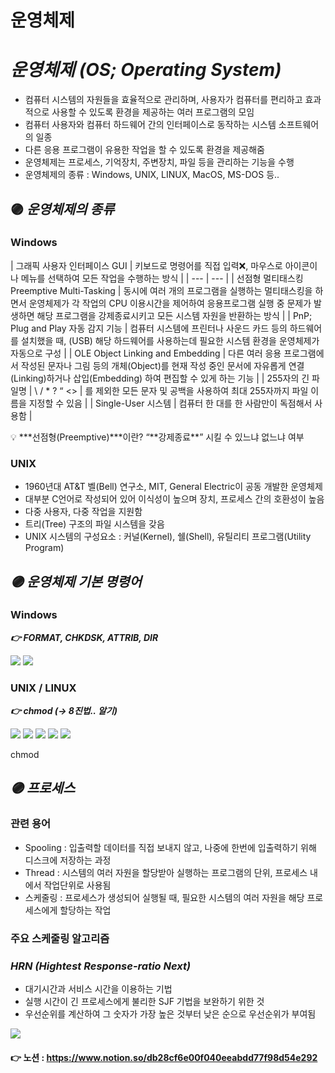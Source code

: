 # 운영체제

# *운영체제 (OS; Operating System)*

- 컴퓨터 시스템의 자원들을 효율적으로 관리하며, 사용자가 컴퓨터를 편리하고 효과적으로 사용할 수 있도록 환경을 제공하는 여러 프로그램의 모임
- 컴퓨터 사용자와 컴퓨터 하드웨어 간의 인터페이스로 동작하는 시스템 소프트웨어의 일종
- 다른 응용 프로그램이 유용한 작업을 할 수 있도록 환경을 제공해줌
- 운영체제는 프로세스, 기억장치, 주변장치, 파일 등을 관리하는 기능을 수행
- 운영체제의 종류 : Windows, UNIX, LINUX, MacOS, MS-DOS 등..

## 🟣 *운영체제의 종류*

### Windows

| 그래픽 사용자 인터페이스
GUI | 키보드로 명령어를 직접 입력❌, 마우스로 아이콘이나 메뉴를 선택하여 
모든 작업을 수행하는 방식 |
| --- | --- |
| 선점형 멀티태스킹
Preemptive Multi-Tasking | 동시에 여러 개의 프로그램을 실행하는 멀티태스킹을 하면서 운영체제가 
각 작업의 CPU 이용시간을 제어하여 응용프로그램 실행 중 문제가 발생하면 
해당 프로그램을 강제종료시키고 모든 시스템 자원을 반환하는 방식 |
| PnP; Plug and Play
자동 감지 기능 | 컴퓨터 시스템에 프린터나 사운드 카드 등의 하드웨어를 설치했을 때,  (USB)
해당 하드웨어를 사용하는데 필요한 시스템 환경을 운영체제가 자동으로 구성 |
| OLE
Object Linking and Embedding | 다른 여러 응용 프로그램에서 작성된 문자나 그림 등의 개체(Object)를 
현재 작성 중인 문서에 자유롭게 연결 (Linking)하거나 삽입(Embedding) 하여 
편집할 수 있게 하는 기능 |
| 255자의 긴 파일명 | \ / * ? “ <> | 를 제외한 모든 문자 및 공백을 사용하여 최대 255자까지 
파일 이름을 지정할 수 있음 |
| Single-User 시스템 | 컴퓨터 한 대를 한 사람만이 독점해서 사용함 |

<aside>
💡 ***선점형(Preemptive)***이란? “**강제종료**” 시킬 수 있느냐 없느냐 여부

</aside>

### UNIX

- 1960년대 AT&T 벨(Bell) 연구소, MIT, General Electric이 공동 개발한 운영체제
- 대부분 C언어로 작성되어 있어 이식성이 높으며 장치, 프로세스 간의 호환성이 높음
- 다중 사용자, 다중 작업을 지원함
- 트리(Tree) 구조의 파일 시스템을 갖음
- UNIX 시스템의 구성요소 : 커널(Kernel), 쉘(Shell), 유틸리티 프로그램(Utility Program)

## *🟣 운영체제 기본 명령어*

### Windows

***👉 FORMAT, CHKDSK, ATTRIB, DIR***

<img src="https://s3.us-west-2.amazonaws.com/secure.notion-static.com/d09dbc2f-e92e-4a68-bb01-ef59b594026d/Untitled.png?X-Amz-Algorithm=AWS4-HMAC-SHA256&X-Amz-Content-Sha256=UNSIGNED-PAYLOAD&X-Amz-Credential=AKIAT73L2G45EIPT3X45%2F20220415%2Fus-west-2%2Fs3%2Faws4_request&X-Amz-Date=20220415T014229Z&X-Amz-Expires=86400&X-Amz-Signature=28528ecce0d500ba2e2aac864d236ca42ed6b45093e5da3e66ab9b04205fd9de&X-Amz-SignedHeaders=host&response-content-disposition=filename%20%3D%22Untitled.png%22&x-id=GetObject">

<img src="https://s3.us-west-2.amazonaws.com/secure.notion-static.com/2940e2c8-9863-4806-bdc7-8c08db6bb9c9/Untitled.png?X-Amz-Algorithm=AWS4-HMAC-SHA256&X-Amz-Content-Sha256=UNSIGNED-PAYLOAD&X-Amz-Credential=AKIAT73L2G45EIPT3X45%2F20220415%2Fus-west-2%2Fs3%2Faws4_request&X-Amz-Date=20220415T014245Z&X-Amz-Expires=86400&X-Amz-Signature=848ff5934ae2db840524cf49bb0ce7f9a50641adb686f0c1e70a8a195ac8f1ef&X-Amz-SignedHeaders=host&response-content-disposition=filename%20%3D%22Untitled.png%22&x-id=GetObject">

<img scr="https://s3.us-west-2.amazonaws.com/secure.notion-static.com/2cb6429f-e0eb-44d9-9148-1aada5a9cf59/Untitled.png?X-Amz-Algorithm=AWS4-HMAC-SHA256&X-Amz-Content-Sha256=UNSIGNED-PAYLOAD&X-Amz-Credential=AKIAT73L2G45EIPT3X45%2F20220415%2Fus-west-2%2Fs3%2Faws4_request&X-Amz-Date=20220415T014259Z&X-Amz-Expires=86400&X-Amz-Signature=765b01d414ebeb9e2a5d9e6d2311bc51a175cece6a1cc711abad16c64a0c6a6d&X-Amz-SignedHeaders=host&response-content-disposition=filename%20%3D%22Untitled.png%22&x-id=GetObject">

### UNIX / LINUX

***👉 chmod (→ 8진법.. 알기)***

<img src="https://s3.us-west-2.amazonaws.com/secure.notion-static.com/96ad5489-0a78-4d75-bc2a-ca9514354758/Untitled.png?X-Amz-Algorithm=AWS4-HMAC-SHA256&X-Amz-Content-Sha256=UNSIGNED-PAYLOAD&X-Amz-Credential=AKIAT73L2G45EIPT3X45%2F20220415%2Fus-west-2%2Fs3%2Faws4_request&X-Amz-Date=20220415T014319Z&X-Amz-Expires=86400&X-Amz-Signature=5d42fb2f48f97ab05e2ebd573c3caf5424b464dfe70ec5f5abd801625480d074&X-Amz-SignedHeaders=host&response-content-disposition=filename%20%3D%22Untitled.png%22&x-id=GetObject">

<img src="https://s3.us-west-2.amazonaws.com/secure.notion-static.com/756426a5-858f-41d9-a8b6-c1acc415149f/Untitled.png?X-Amz-Algorithm=AWS4-HMAC-SHA256&X-Amz-Content-Sha256=UNSIGNED-PAYLOAD&X-Amz-Credential=AKIAT73L2G45EIPT3X45%2F20220415%2Fus-west-2%2Fs3%2Faws4_request&X-Amz-Date=20220415T014329Z&X-Amz-Expires=86400&X-Amz-Signature=6cc4f32a8bc1a5148d5f3e7f42c41d514f29a7372ac3240e7642c961533d06e8&X-Amz-SignedHeaders=host&response-content-disposition=filename%20%3D%22Untitled.png%22&x-id=GetObject">

<img src="https://s3.us-west-2.amazonaws.com/secure.notion-static.com/7a50c8e8-aa98-426b-8809-96e4844b6342/Untitled.png?X-Amz-Algorithm=AWS4-HMAC-SHA256&X-Amz-Content-Sha256=UNSIGNED-PAYLOAD&X-Amz-Credential=AKIAT73L2G45EIPT3X45%2F20220415%2Fus-west-2%2Fs3%2Faws4_request&X-Amz-Date=20220415T014345Z&X-Amz-Expires=86400&X-Amz-Signature=beb6773fdf64a9d79863f08be8a713c1b59388225edca6a8e45ffa0687d77285&X-Amz-SignedHeaders=host&response-content-disposition=filename%20%3D%22Untitled.png%22&x-id=GetObject">

<img src="https://s3.us-west-2.amazonaws.com/secure.notion-static.com/a8312f1a-7ae8-45b5-a355-e81732288432/Untitled.png?X-Amz-Algorithm=AWS4-HMAC-SHA256&X-Amz-Content-Sha256=UNSIGNED-PAYLOAD&X-Amz-Credential=AKIAT73L2G45EIPT3X45%2F20220415%2Fus-west-2%2Fs3%2Faws4_request&X-Amz-Date=20220415T014404Z&X-Amz-Expires=86400&X-Amz-Signature=0398535f57a92ac722c72671874ab5967e8ef4c842a12a6aa8610fbe6dcac64e&X-Amz-SignedHeaders=host&response-content-disposition=filename%20%3D%22Untitled.png%22&x-id=GetObject">

<img src="https://s3.us-west-2.amazonaws.com/secure.notion-static.com/8b9a92b8-522e-4821-b7dd-c4983b66fac8/Untitled.png?X-Amz-Algorithm=AWS4-HMAC-SHA256&X-Amz-Content-Sha256=UNSIGNED-PAYLOAD&X-Amz-Credential=AKIAT73L2G45EIPT3X45%2F20220415%2Fus-west-2%2Fs3%2Faws4_request&X-Amz-Date=20220415T014416Z&X-Amz-Expires=86400&X-Amz-Signature=aca124fa0b66bbe8129e8dda7ba5c3ccc3b01d4bc540d25d8d31922c4f83ef0c&X-Amz-SignedHeaders=host&response-content-disposition=filename%20%3D%22Untitled.png%22&x-id=GetObject">

chmod

## *🟣 프로세스*

### **관련 용어**

- Spooling : 입출력할 데이터를 직접 보내지 않고, 나중에 한번에 입출력하기 위해 디스크에 저장하는 과정
- Thread : 시스템의 여러 자원을 할당받아 실행하는 프로그램의 단위, 프로세스 내에서 작업단위로 사용됨
- 스케줄링 : 프로세스가 생성되어 실행될 때, 필요한 시스템의 여러 자원을 해당 프로세스에게 할당하는 작업

### 주요 스케줄링 알고리즘

### ***HRN (Hightest Response-ratio Next)***

- 대기시간과 서비스 시간을 이용하는 기법
- 실행 시간이 긴 프로세스에게 불리한 SJF 기법을 보완하기 위한 것
- 우선순위를 계산하여 그 숫자가 가장 높은 것부터 낮은 순으로 우선순위가 부여됨

<img src="https://s3.us-west-2.amazonaws.com/secure.notion-static.com/93658f2b-2e3f-4302-bb38-3f7342af771a/Untitled.png?X-Amz-Algorithm=AWS4-HMAC-SHA256&X-Amz-Content-Sha256=UNSIGNED-PAYLOAD&X-Amz-Credential=AKIAT73L2G45EIPT3X45%2F20220415%2Fus-west-2%2Fs3%2Faws4_request&X-Amz-Date=20220415T014435Z&X-Amz-Expires=86400&X-Amz-Signature=1515e7c90cfc3faa7db733607ea5e322ebf7e42fabbb52d343d34aaec0571122&X-Amz-SignedHeaders=host&response-content-disposition=filename%20%3D%22Untitled.png%22&x-id=GetObject">

#### 👉 노션 : https://www.notion.so/db28cf6e00f040eeabdd77f98d54e292
